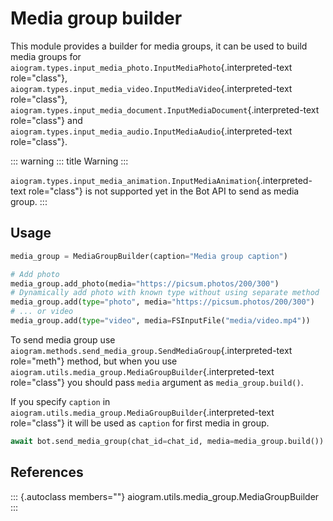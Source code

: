 # Media group builder

This module provides a builder for media groups, it can be used to build
media groups for
`aiogram.types.input_media_photo.InputMediaPhoto`{.interpreted-text
role="class"},
`aiogram.types.input_media_video.InputMediaVideo`{.interpreted-text
role="class"},
`aiogram.types.input_media_document.InputMediaDocument`{.interpreted-text
role="class"} and
`aiogram.types.input_media_audio.InputMediaAudio`{.interpreted-text
role="class"}.

::: warning
::: title
Warning
:::

`aiogram.types.input_media_animation.InputMediaAnimation`{.interpreted-text
role="class"} is not supported yet in the Bot API to send as media
group.
:::

## Usage

``` python
media_group = MediaGroupBuilder(caption="Media group caption")

# Add photo
media_group.add_photo(media="https://picsum.photos/200/300")
# Dynamically add photo with known type without using separate method
media_group.add(type="photo", media="https://picsum.photos/200/300")
# ... or video
media_group.add(type="video", media=FSInputFile("media/video.mp4"))
```

To send media group use
`aiogram.methods.send_media_group.SendMediaGroup`{.interpreted-text
role="meth"} method, but when you use
`aiogram.utils.media_group.MediaGroupBuilder`{.interpreted-text
role="class"} you should pass `media` argument as `media_group.build()`.

If you specify `caption` in
`aiogram.utils.media_group.MediaGroupBuilder`{.interpreted-text
role="class"} it will be used as `caption` for first media in group.

``` python
await bot.send_media_group(chat_id=chat_id, media=media_group.build())
```

## References

::: {.autoclass members=""}
aiogram.utils.media_group.MediaGroupBuilder
:::

